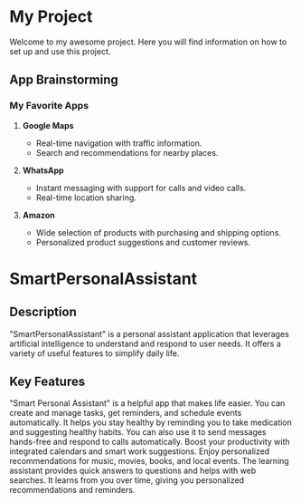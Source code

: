 
# My Project

Welcome to my awesome project. Here you will find information on how to set up and use this project.

## App Brainstorming

### My Favorite Apps

1. **Google Maps**
   - Real-time navigation with traffic information.
   - Search and recommendations for nearby places.

2. **WhatsApp**
   - Instant messaging with support for calls and video calls.
   - Real-time location sharing.

3. **Amazon**
   - Wide selection of products with purchasing and shipping options.
   - Personalized product suggestions and customer reviews.

### 
# SmartPersonalAssistant

## Description

"SmartPersonalAssistant" is a personal assistant application that leverages artificial intelligence to understand and respond to user needs. It offers a variety of useful features to simplify daily life.

## Key Features

"Smart Personal Assistant" is a helpful app that makes life easier. You can create and manage tasks, get reminders, and schedule events automatically. It helps you stay healthy by reminding you to take medication and suggesting healthy habits. You can also use it to send messages hands-free and respond to calls automatically. Boost your productivity with integrated calendars and smart work suggestions. Enjoy personalized recommendations for music, movies, books, and local events. The learning assistant provides quick answers to questions and helps with web searches. It learns from you over time, giving you personalized recommendations and reminders.
   
